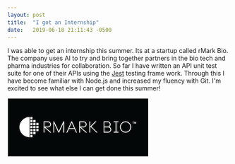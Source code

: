 ```yaml
---
layout: post
title:  "I got an Internship"
date:   2019-06-18 21:11:43 -0500
---
```

I was able to get an internship this summer. Its at a startup called rMark Bio. The company uses AI to try and bring together partners in the bio tech and pharma industries for collaboration. So far I have written an API unit test suite for one of their APIs using the [Jest][1] testing frame work. Through this I have become familiar with Node.js and increased my fluency with Git. I'm excited to see what else I can get done this summer!


![alt text][logo]


[logo]: https://github.com/bgert/bgert.github.io/blob/master/rmarker1.png?raw=true
[1]: https://jestjs.io/